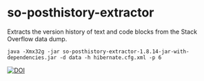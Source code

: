 # so-posthistory-extractor
Extracts the version history of text and code blocks from the Stack Overflow data dump.

    java -Xmx32g -jar so-posthistory-extractor-1.8.14-jar-with-dependencies.jar -d data -h hibernate.cfg.xml -p 6

[![DOI](https://zenodo.org/badge/98211942.svg)](https://zenodo.org/badge/latestdoi/98211942)

